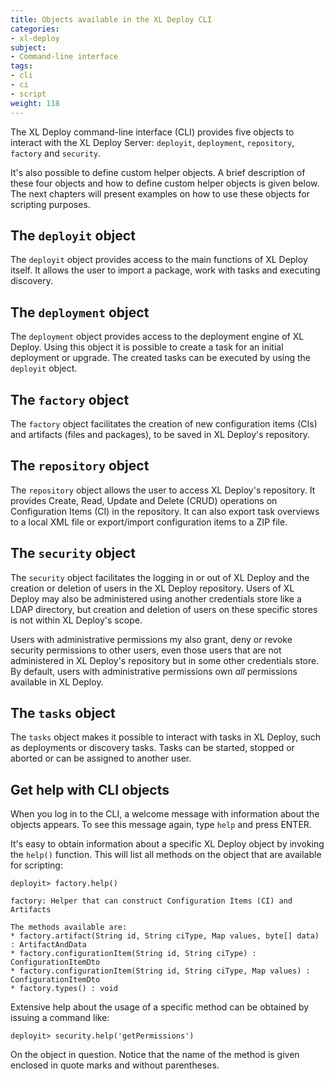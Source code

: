 ```yaml
---
title: Objects available in the XL Deploy CLI
categories:
- xl-deploy
subject:
- Command-line interface
tags:
- cli
- ci
- script
weight: 118
---
```


The XL Deploy command-line interface (CLI) provides five objects to interact with the XL Deploy Server: `deployit`, `deployment`, `repository`, `factory` and `security`.

It's also possible to define custom helper objects. A brief description of these four objects and how to define custom helper objects is given below. The next chapters will present examples on how to use these objects for scripting purposes.

## The `deployit` object

The `deployit` object provides access to the main functions of XL Deploy itself. It allows the user to import a package, work with tasks and executing discovery.

## The `deployment` object

The `deployment` object provides access to the deployment engine of XL Deploy. Using this object it is possible to create a task for an initial deployment or upgrade. The created tasks can be executed by using the `deployit` object.

## The `factory` object

The `factory` object facilitates the creation of new configuration items (CIs) and artifacts (files and packages), to be saved in XL Deploy's repository.

## The `repository` object

The `repository` object allows the user to access XL Deploy's repository. It provides Create, Read, Update and Delete (CRUD) operations on Configuration Items (CI) in the repository. It can also export task overviews to a local XML file or export/import configuration items to a ZIP file.

## The `security` object

The `security` object facilitates the logging in or out of XL Deploy and the creation or deletion of users in the XL Deploy repository. Users of XL Deploy may also be administered using another credentials store like a LDAP directory, but creation and deletion of users on these specific stores is not within XL Deploy's scope.

Users with administrative permissions my also grant, deny or revoke security permissions to other users, even those users that are not administered in XL Deploy's repository but in some other credentials store. By default, users with administrative permissions own *all* permissions available in XL Deploy.

## The `tasks` object

The `tasks` object makes it possible to interact with tasks in XL Deploy, such as deployments or discovery tasks. Tasks can be started, stopped or aborted or can be assigned to another user.

## Get help with CLI objects

When you log in to the CLI, a welcome message with information about the objects appears. To see this message again, type `help` and press ENTER.

It's easy to obtain information about a specific XL Deploy object by invoking the `help()` function. This will list all methods on the object that are available for scripting:

    deployit> factory.help()

    factory: Helper that can construct Configuration Items (CI) and Artifacts

    The methods available are:
    * factory.artifact(String id, String ciType, Map values, byte[] data) : ArtifactAndData
    * factory.configurationItem(String id, String ciType) : ConfigurationItemDto
    * factory.configurationItem(String id, String ciType, Map values) : ConfigurationItemDto
    * factory.types() : void

Extensive help about the usage of a specific method can be obtained by issuing a command like:

    deployit> security.help('getPermissions')

On the object in question. Notice that the name of the method is given enclosed in quote marks and without parentheses.
